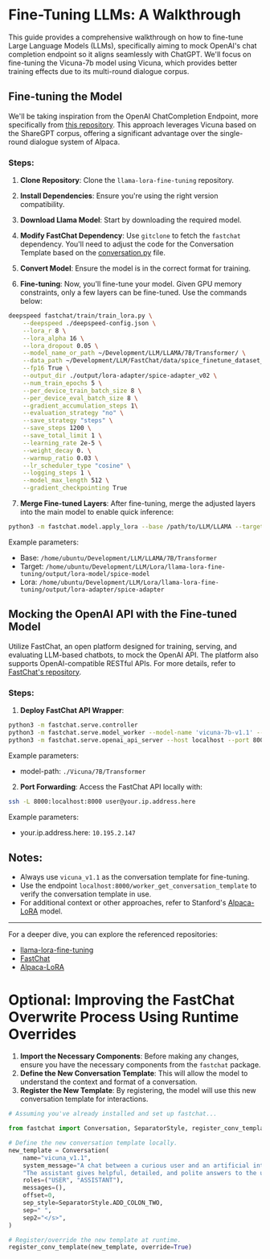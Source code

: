 # Fine-Tuning LLMs: A Walkthrough 

This guide provides a comprehensive walkthrough on how to fine-tune Large Language Models (LLMs), specifically aiming to mock OpenAI's chat completion endpoint so it aligns seamlessly with ChatGPT. We'll focus on fine-tuning the Vicuna-7b model using Vicuna, which provides better training effects due to its multi-round dialogue corpus. 

## Fine-tuning the Model 

We'll be taking inspiration from the OpenAI ChatCompletion Endpoint, more specifically from [this repository](https://github.com/git-cloner/llama-lora-fine-tuning/tree/main). This approach leverages Vicuna based on the ShareGPT corpus, offering a significant advantage over the single-round dialogue system of Alpaca.

### Steps:

1. **Clone Repository**: Clone the `llama-lora-fine-tuning` repository.

2. **Install Dependencies**: Ensure you're using the right version compatibility.

3. **Download Llama Model**: Start by downloading the required model.

4. **Modify FastChat Dependency**: Use `gitclone` to fetch the `fastchat` dependency. You'll need to adjust the code for the Conversation Template based on the [conversation.py](https://github.com/lm-sys/FastChat/blob/main/fastchat/conversation.py) file.

5. **Convert Model**: Ensure the model is in the correct format for training.

6. **Fine-tuning**: Now, you'll fine-tune your model. Given GPU memory constraints, only a few layers can be fine-tuned. Use the commands below:

```bash
deepspeed fastchat/train/train_lora.py \
    --deepspeed ./deepspeed-config.json \
    --lora_r 8 \
    --lora_alpha 16 \
    --lora_dropout 0.05 \
    --model_name_or_path ~/Development/LLM/LLAMA/7B/Transformer/ \
    --data_path ~/Development/LLM/FastChat/data/spice_finetune_dataset_chat_30000_v02.json \
    --fp16 True \
    --output_dir ./output/lora-adapter/spice-adapter_v02 \
    --num_train_epochs 5 \
    --per_device_train_batch_size 8 \
    --per_device_eval_batch_size 8 \
    --gradient_accumulation_steps 1\
    --evaluation_strategy "no" \
    --save_strategy "steps" \
    --save_steps 1200 \
    --save_total_limit 1 \
    --learning_rate 2e-5 \
    --weight_decay 0. \
    --warmup_ratio 0.03 \
    --lr_scheduler_type "cosine" \
    --logging_steps 1 \
    --model_max_length 512 \
    --gradient_checkpointing True
```

7. **Merge Fine-tuned Layers**: After fine-tuning, merge the adjusted layers into the main model to enable quick inference:

```bash
python3 -m fastchat.model.apply_lora --base /path/to/LLM/LLAMA --target /path/to/output/lora-model --lora /path/to/output/lora-adapter
```

Example parameters:

* Base: `/home/ubuntu/Development/LLM/LLAMA/7B/Transformer`
* Target: `/home/ubuntu/Development/LLM/Lora/llama-lora-fine-tuning/output/lora-model/spice-model`
* Lora: `/home/ubuntu/Development/LLM/Lora/llama-lora-fine-tuning/output/lora-adapter/spice-adapter`

## Mocking the OpenAI API with the Fine-tuned Model 

Utilize FastChat, an open platform designed for training, serving, and evaluating LLM-based chatbots, to mock the OpenAI API. The platform also supports OpenAI-compatible RESTful APIs. For more details, refer to [FastChat's repository](https://github.com/lm-sys/FastChat).

### Steps:

1. **Deploy FastChat API Wrapper**: 

```bash
python3 -m fastchat.serve.controller
python3 -m fastchat.serve.model_worker --model-name 'vicuna-7b-v1.1' --model-path ./path/to/Vicuna
python3 -m fastchat.serve.openai_api_server --host localhost --port 8000
```

Example parameters:

* model-path: `./Vicuna/7B/Transformer`

2. **Port Forwarding**: Access the FastChat API locally with:

```bash
ssh -L 8000:localhost:8000 user@your.ip.address.here
```

Example parameters:

* your.ip.address.here: `10.195.2.147`

## Notes:

- Always use `vicuna_v1.1` as the conversation template for fine-tuning.
- Use the endpoint `localhost:8000/worker_get_conversation_template` to verify the conversation template in use.
- For additional context or other approaches, refer to Stanford's [Alpaca-LoRA](https://github.com/tloen/alpaca-lora) model.

---

For a deeper dive, you can explore the referenced repositories:
- [llama-lora-fine-tuning](https://github.com/git-cloner/llama-lora-fine-tuning/tree/main)
- [FastChat](https://github.com/lm-sys/FastChat)
- [Alpaca-LoRA](https://github.com/tloen/alpaca-lora)


# Optional: Improving the FastChat Overwrite Process Using Runtime Overrides


1. **Import the Necessary Components**: Before making any changes, ensure you have the necessary components from the `fastchat` package.
2. **Define the New Conversation Template**: This will allow the model to understand the context and format of a conversation.
3. **Register the New Template**: By registering, the model will use this new conversation template for interactions.

```python
# Assuming you've already installed and set up fastchat...

from fastchat import Conversation, SeparatorStyle, register_conv_template

# Define the new conversation template locally.
new_template = Conversation(
    name="vicuna_v1.1",
    system_message="A chat between a curious user and an artificial intelligence assistant. "
    "The assistant gives helpful, detailed, and polite answers to the user's questions.",
    roles=("USER", "ASSISTANT"),
    messages=(),
    offset=0,
    sep_style=SeparatorStyle.ADD_COLON_TWO,
    sep=" ",
    sep2="</s>",
)

# Register/override the new template at runtime.
register_conv_template(new_template, override=True)
```